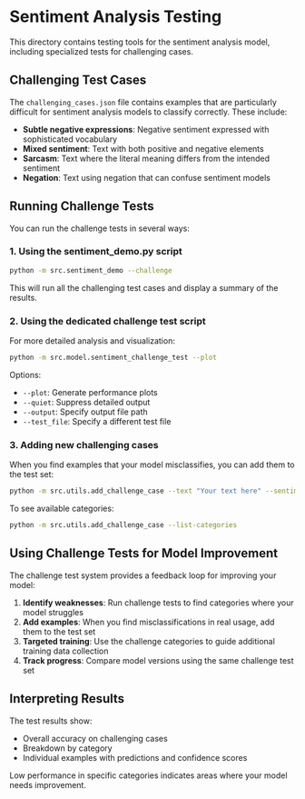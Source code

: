 # Sentiment Analysis Testing

This directory contains testing tools for the sentiment analysis model, including specialized tests for challenging cases.

## Challenging Test Cases

The `challenging_cases.json` file contains examples that are particularly difficult for sentiment analysis models to classify correctly. These include:

- **Subtle negative expressions**: Negative sentiment expressed with sophisticated vocabulary
- **Mixed sentiment**: Text with both positive and negative elements
- **Sarcasm**: Text where the literal meaning differs from the intended sentiment
- **Negation**: Text using negation that can confuse sentiment models

## Running Challenge Tests

You can run the challenge tests in several ways:

### 1. Using the sentiment_demo.py script

```bash
python -m src.sentiment_demo --challenge
```

This will run all the challenging test cases and display a summary of the results.

### 2. Using the dedicated challenge test script

For more detailed analysis and visualization:

```bash
python -m src.model.sentiment_challenge_test --plot
```

Options:
- `--plot`: Generate performance plots
- `--quiet`: Suppress detailed output
- `--output`: Specify output file path
- `--test_file`: Specify a different test file

### 3. Adding new challenging cases

When you find examples that your model misclassifies, you can add them to the test set:

```bash
python -m src.utils.add_challenge_case --text "Your text here" --sentiment 0 --category "subtle_negative" --notes "Optional notes"
```

To see available categories:

```bash
python -m src.utils.add_challenge_case --list-categories
```

## Using Challenge Tests for Model Improvement

The challenge test system provides a feedback loop for improving your model:

1. **Identify weaknesses**: Run challenge tests to find categories where your model struggles
2. **Add examples**: When you find misclassifications in real usage, add them to the test set
3. **Targeted training**: Use the challenge categories to guide additional training data collection
4. **Track progress**: Compare model versions using the same challenge test set

## Interpreting Results

The test results show:
- Overall accuracy on challenging cases
- Breakdown by category
- Individual examples with predictions and confidence scores

Low performance in specific categories indicates areas where your model needs improvement. 